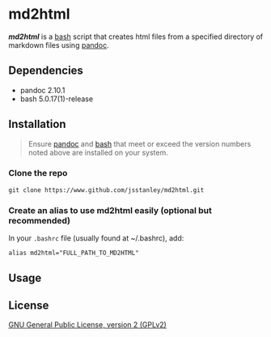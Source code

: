 # md2html

***md2html*** is a [bash](https://www.gnu.org/software/bash/) script that creates html files from a specified directory of markdown files using [pandoc](https://www.pandoc.org).

## Dependencies

- pandoc 2.10.1
- bash 5.0.17(1)-release

## Installation

> Ensure [pandoc](https://www.pandoc.org/) and [bash](https://www.gnu.org/software/bash/) that meet or exceed the version numbers noted above are installed on your system.

### Clone the repo

```
git clone https://www.github.com/jsstanley/md2html.git
```

### Create an alias to use md2html easily (optional but recommended)

In your `.bashrc` file (usually found at ~/.bashrc), add:
```
alias md2html="FULL_PATH_TO_MD2HTML"
```

## Usage

## License

[GNU General Public License, version 2 (GPLv2)](https://www.gnu.org/licenses/old-licenses/gpl-2.0.txt)